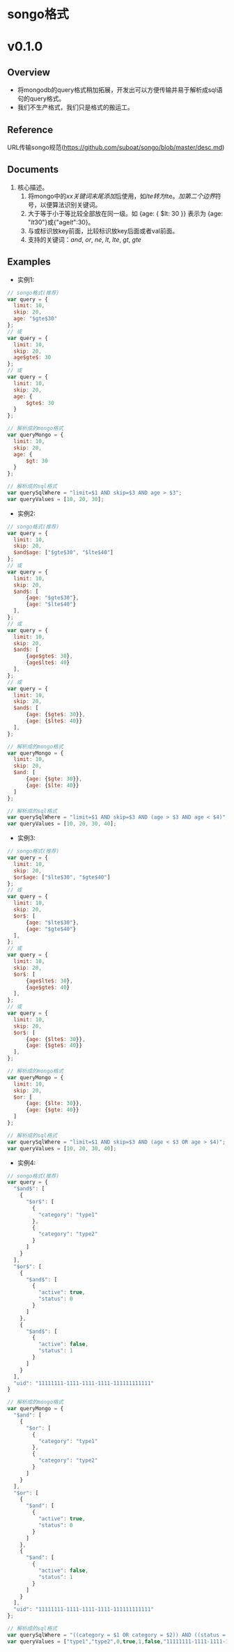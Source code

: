 # songo格式

# v0.1.0

## Overview

* 将mongodb的query格式稍加拓展，开发出可以方便传输并易于解析成sql语句的query格式。
* 我们不生产格式，我们只是格式的搬运工。

## Reference

URL传输songo规范(https://github.com/suboat/songo/blob/master/desc.md)

## Documents

1. 核心描述。
    1. 将mongo中的$xx关键词末尾添加$后使用，如$lte转为$lte$。 加第二个边界$符号，以便算法识别关键词。
    2. 大于等于小于等比较全部放在同一级。如 {age: { $lt: 30 }} 表示为 {age: "$lt$30"}或{"age$lt$":30}。
    3. 与或标识放key前面，比较标识放key后面或者val前面。
    4. 支持的关键词：$and$, $or$, $ne$, $lt$, $lte$, $gt$, $gte$


## Examples

* 实例1:
```javascript
// songo格式(推荐)
var query = {
  limit: 10,
  skip: 20,
  age: "$gte$30"
};
// 或
var query = {
  limit: 10,
  skip: 20,
  age$gte$: 30
};
// 或
var query = {
  limit: 10,
  skip: 20,
  age: {
      $gte$: 30
  }
};

// 解析成的mongo格式
var queryMongo = {
  limit: 10,
  skip: 20,
  age: {
      $gt: 30
  }
};

// 解析成的sql格式
var querySqlWhere = "limit=$1 AND skip=$3 AND age > $3";
var queryValues = [10, 20, 30];
```

* 实例2:
```javascript
// songo格式(推荐)
var query = {
  limit: 10,
  skip: 20,
  $and$age: ["$gte$30", "$lte$40"]
};
// 或
var query = {
  limit: 10,
  skip: 20,
  $and$: [
      {age: "$gte$30"},
      {age: "$lte$40"}
  ],
};
// 或
var query = {
  limit: 10,
  skip: 20,
  $and$: [
      {age$gte$: 30},
      {age$lte$: 40}
  ],
};
// 或
var query = {
  limit: 10,
  skip: 20,
  $and$: [
      {age: {$gte$: 30}},
      {age: {$lte$: 40}}
  ],
};

// 解析成的mongo格式
var queryMongo = {
  limit: 10,
  skip: 20,
  $and: [
      {age: {$gte: 30}}, 
      {age: {$lte: 40}}
  ]
};

// 解析成的sql格式
var querySqlWhere = "limit=$1 AND skip=$3 AND (age > $3 AND age < $4)";
var queryValues = [10, 20, 30, 40];
```

* 实例3:
```javascript
// songo格式(推荐)
var query = {
  limit: 10,
  skip: 20,
  $or$age: ["$lte$30", "$gte$40"]
};
// 或
var query = {
  limit: 10,
  skip: 20,
  $or$: [
      {age: "$lte$30"},
      {age: "$gte$40"}
  ],
};
// 或
var query = {
  limit: 10,
  skip: 20,
  $or$: [
      {age$lte$: 30},
      {age$gte$: 40}
  ],
};
// 或
var query = {
  limit: 10,
  skip: 20,
  $or$: [
      {age: {$lte$: 30}},
      {age: {$gte$: 40}}
  ],
};

// 解析成的mongo格式
var queryMongo = {
  limit: 10,
  skip: 20,
  $or: [
      {age: {$lte: 30}}, 
      {age: {$gte: 40}}
  ]
};

// 解析成的sql格式
var querySqlWhere = "limit=$1 AND skip=$3 AND (age < $3 OR age > $4)";
var queryValues = [10, 20, 30, 40];
```

* 实例4:
```javascript
// songo格式(推荐)
var query = {
  "$and$": [
    {
      "$or$": [
        {
          "category": "type1"
        },
        {
          "category": "type2"
        }
      ]
    }
  ],
  "$or$": [
    {
      "$and$": [
        {
          "active": true,
          "status": 0
        }
      ]
    },
    {
      "$and$": [
        {
          "active": false,
          "status": 1
        }
      ]
    }
  ],
  "uid": "11111111-1111-1111-1111-111111111111"
}

// 解析成的mongo格式
var queryMongo = {
  "$and": [
    {
      "$or": [
        {
          "category": "type1"
        },
        {
          "category": "type2"
        }
      ]
    }
  ],
  "$or": [
    {
      "$and": [
        {
          "active": true,
          "status": 0
        }
      ]
    },
    {
      "$and": [
        {
          "active": false,
          "status": 1
        }
      ]
    }
  ],
  "uid": "11111111-1111-1111-1111-111111111111"
};

// 解析成的sql格式
var querySqlWhere = "((category = $1 OR category = $2)) AND ((status = $3 AND active = $4) OR (status = $5 AND active = $6)) AND (uid = $7)";
var queryValues = ["type1","type2",0,true,1,false,"11111111-1111-1111-1111-111111111111"];
```
